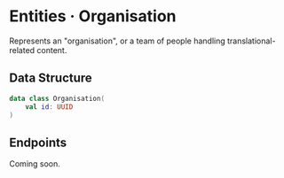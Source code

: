 # Entities · Organisation
Represents an "organisation", or a team of people handling translational-related content.

## Data Structure
```kt
data class Organisation(
    val id: UUID
)
``` 

## Endpoints
Coming soon.
